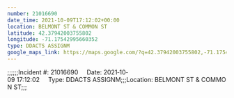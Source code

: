 ```yaml
---
number: 21016690
date_time: 2021-10-09T17:12:02+00:00
location: BELMONT ST & COMMON ST
latitude: 42.37942003755802
longitude: -71.17542995660352
type: DDACTS ASSIGNM
google_maps_link: https://maps.google.com/?q=42.37942003755802,-71.17542995660352
---
```


;;;;;;Incident #: 21016690     Date: 2021‐10‐09 17:12:02     Type: DDACTS ASSIGNM;;;Location: BELMONT ST & COMMON ST;;;
